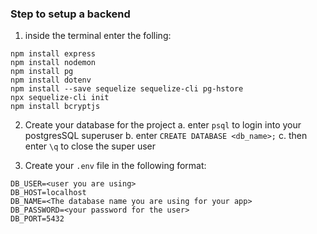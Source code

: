 ### Step to setup a backend
1. inside the terminal enter the folling:
```
npm install express
npm install nodemon
npm install pg
npm install dotenv
npm install --save sequelize sequelize-cli pg-hstore
npx sequelize-cli init
npm install bcryptjs
```

2. Create your database for the project
    a. enter `psql` to login into your postgresSQL superuser
    b. enter `CREATE DATABASE <db_name>;`
    c. then enter `\q` to close the super user

3. Create your `.env` file in the following format:
```
DB_USER=<user you are using>
DB_HOST=localhost
DB_NAME=<The database name you are using for your app>
DB_PASSWORD=<your password for the user>
DB_PORT=5432

```